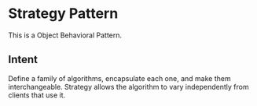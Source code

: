 # Strategy Pattern
This is a Object Behavioral Pattern.

## Intent
Define a family of algorithms, encapsulate each one, and make them interchangeable. Strategy allows the algorithm to vary independently from clients that use it.
